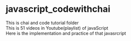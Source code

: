 # javascript_codewithchai<br>
This is chai and code tutorial folder<br>
This is 51 videos in Youtube(playlist) of javaScript<br>
Here is the implementation and practice of that javasrcript<br>
